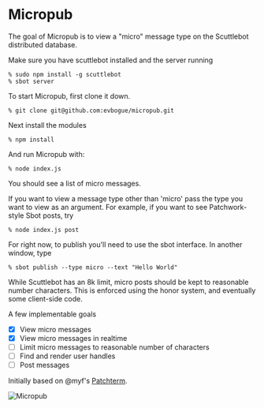 # Micropub

The goal of Micropub is to view a "micro" message type on the Scuttlebot distributed database.

Make sure you have scuttlebot installed and the server running

	% sudo npm install -g scuttlebot
	% sbot server

To start Micropub, first clone it down.

	% git clone git@github.com:evbogue/micropub.git 
	
Next install the modules

	% npm install

And run Micropub with:

	% node index.js

You should see a list of micro messages.

If you want to view a message type other than 'micro' pass the type you want to view as an argument. For example, if you want to see Patchwork-style Sbot posts, try

	% node index.js post

For right now, to publish you'll need to use the sbot interface. In another window, type

	% sbot publish --type micro --text "Hello World"

While Scuttlebot has an 8k limit, micro posts should be kept to reasonable number characters. This is enforced using the honor system, and eventually some client-side code.

A few implementable goals

- [x] View micro messages
- [x] View micro messages in realtime
- [ ] Limit micro messages to reasonable number of characters
- [ ] Find and render user handles
- [ ] Post messages

Initially based on @myf's [Patchterm](https://github.com/myf/patchterm).

![Micropub](https://raw.githubusercontent.com/evbogue/micropub/master/micropub1.png)
